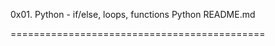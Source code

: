 0x01. Python - if/else, loops, functions
Python
README.md

============================================
